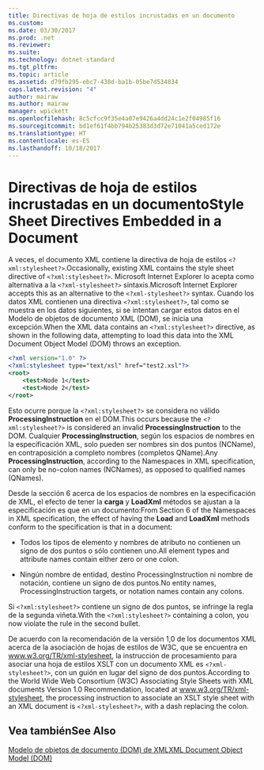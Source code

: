 ```yaml
---
title: Directivas de hoja de estilos incrustadas en un documento
ms.custom: 
ms.date: 03/30/2017
ms.prod: .net
ms.reviewer: 
ms.suite: 
ms.technology: dotnet-standard
ms.tgt_pltfrm: 
ms.topic: article
ms.assetid: d79fb295-ebc7-438d-ba1b-05be7d534834
caps.latest.revision: "4"
author: mairaw
ms.author: mairaw
manager: wpickett
ms.openlocfilehash: 8c5cfcc9f35e4a07e9426a4dd24c1e2f04985f16
ms.sourcegitcommit: bd1ef61f4bb794b25383d3d72e71041a5ced172e
ms.translationtype: HT
ms.contentlocale: es-ES
ms.lasthandoff: 10/18/2017
---
```

# <a name="style-sheet-directives-embedded-in-a-document"></a><span data-ttu-id="7cf97-102">Directivas de hoja de estilos incrustadas en un documento</span><span class="sxs-lookup"><span data-stu-id="7cf97-102">Style Sheet Directives Embedded in a Document</span></span>
<span data-ttu-id="7cf97-103">A veces, el documento XML contiene la directiva de hoja de estilos `<?xml:stylesheet?>`.</span><span class="sxs-lookup"><span data-stu-id="7cf97-103">Occasionally, existing XML contains the style sheet directive of `<?xml:stylesheet?>`.</span></span> <span data-ttu-id="7cf97-104">Microsoft Internet Explorer lo acepta como alternativa a la `<?xml-stylesheet?>` sintaxis.</span><span class="sxs-lookup"><span data-stu-id="7cf97-104">Microsoft Internet Explorer accepts this as an alternative to the `<?xml-stylesheet?>` syntax.</span></span> <span data-ttu-id="7cf97-105">Cuando los datos XML contienen una directiva `<?xml:stylesheet?>`, tal como se muestra en los datos siguientes, si se intentan cargar estos datos en el Modelo de objetos de documento XML (DOM), se inicia una excepción.</span><span class="sxs-lookup"><span data-stu-id="7cf97-105">When the XML data contains an `<?xml:stylesheet?>` directive, as shown in the following data, attempting to load this data into the XML Document Object Model (DOM) throws an exception.</span></span>  
  
```xml  
<?xml version="1.0" ?>  
<?xml:stylesheet type="text/xsl" href="test2.xsl"?>  
<root>  
    <test>Node 1</test>  
    <test>Node 2</test>  
</root>  
```  
  
 <span data-ttu-id="7cf97-106">Esto ocurre porque la `<?xml:stylesheet?>` se considera no válido **ProcessingInstruction** en el DOM.</span><span class="sxs-lookup"><span data-stu-id="7cf97-106">This occurs because the `<?xml:stylesheet?>` is considered an invalid **ProcessingInstruction** to the DOM.</span></span> <span data-ttu-id="7cf97-107">Cualquier **ProcessingInstruction**, según los espacios de nombres en la especificación XML, solo pueden ser nombres sin dos puntos (NCName), en contraposición a completo nombres (completos QName).</span><span class="sxs-lookup"><span data-stu-id="7cf97-107">Any **ProcessingInstruction**, according to the Namespaces in XML specification, can only be no-colon names (NCNames), as opposed to qualified names (QNames).</span></span>  
  
 <span data-ttu-id="7cf97-108">Desde la sección 6 acerca de los espacios de nombres en la especificación de XML, el efecto de tener la **carga** y **LoadXml** métodos se ajustan a la especificación es que en un documento:</span><span class="sxs-lookup"><span data-stu-id="7cf97-108">From Section 6 of the Namespaces in XML specification, the effect of having the **Load** and **LoadXml** methods conform to the specification is that in a document:</span></span>  
  
-   <span data-ttu-id="7cf97-109">Todos los tipos de elemento y nombres de atributo no contienen un signo de dos puntos o sólo contienen uno.</span><span class="sxs-lookup"><span data-stu-id="7cf97-109">All element types and attribute names contain either zero or one colon.</span></span>  
  
-   <span data-ttu-id="7cf97-110">Ningún nombre de entidad, destino ProcessingInstruction ni nombre de notación, contiene un signo de dos puntos.</span><span class="sxs-lookup"><span data-stu-id="7cf97-110">No entity names, ProcessingInstruction targets, or notation names contain any colons.</span></span>  
  
 <span data-ttu-id="7cf97-111">Si `<?xml:stylesheet?>` contiene un signo de dos puntos, se infringe la regla de la segunda viñeta.</span><span class="sxs-lookup"><span data-stu-id="7cf97-111">With the `<?xml:stylesheet?>` containing a colon, you now violate the rule in the second bullet.</span></span>  
  
 <span data-ttu-id="7cf97-112">De acuerdo con la recomendación de la versión 1,0 de los documentos XML acerca de la asociación de hojas de estilos de W3C, que se encuentra en www.w3.org/TR/xml-stylesheet, la instrucción de procesamiento para asociar una hoja de estilos XSLT con un documento XML es `<?xml-stylesheet?>`, con un guión en lugar del signo de dos puntos.</span><span class="sxs-lookup"><span data-stu-id="7cf97-112">According to the World Wide Web Consortium (W3C) Associating Style Sheets with XML documents Version 1.0 Recommendation, located at www.w3.org/TR/xml-stylesheet, the processing instruction to associate an XSLT style sheet with an XML document is `<?xml-stylesheet?>`, with a dash replacing the colon.</span></span>  
  
## <a name="see-also"></a><span data-ttu-id="7cf97-113">Vea también</span><span class="sxs-lookup"><span data-stu-id="7cf97-113">See Also</span></span>  
 [<span data-ttu-id="7cf97-114">Modelo de objetos de documento (DOM) de XML</span><span class="sxs-lookup"><span data-stu-id="7cf97-114">XML Document Object Model (DOM)</span></span>](../../../../docs/standard/data/xml/xml-document-object-model-dom.md)
